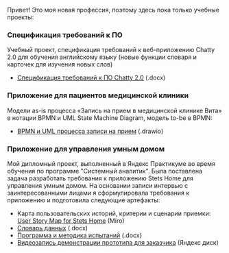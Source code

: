 Привет! Это моя новая профессия, поэтому здесь пока только учебные проекты:

### Спецификация требований к ПО
Учебный проект, спецификация требований к веб-приложению Chatty 2.0 для обучения английскому языку (новые функции словаря и карточек для изучения новых слов)
- <a href="https://github.com/Sergey12183/Sergey12183.github.io/blob/main/Спецификация%20требований%20к%20ПО%20Chatty%202.0.docx" target="_blank">Спецификация требований к ПО Chatty 2.0</a> (.docx)

### Приложение для пациентов медицинской клиники
Модели as-is процесса «Запись на прием в медицинской клинике Вита» в нотации BPMN и UML State Machine Diagram, модель to-be в BPMN:
- <a href="https://github.com/Sergey12183/Sergey12183.github.io/blob/main/BPMN%20и%20UML%20процесса%20записи%20на%20прием.drawio" target="_blank">BPMN и UML процесса записи на прием</a> (.drawio)
### Приложение для управления умным домом

Мой дипломный проект, выполненный в Яндекс Практикуме во время обучения по программе "Системный аналитик". Была поставлена задача разработать требования к приложению Stets Home для управления умным домом. На основании записи интервью с заинтересованными лицами я сформулировала требования к приложению и подготовила следующие артефакты:

- Карта пользовательских историй, критерии и сценарии приемки:
  <a href="https://miro.com/app/board/uXjVLoLZnk0=/" target="_blank">User Story Map for Stets Home</a> (Miro)
- <a href="https://github.com/Sergey12183/Sergey12183.github.io/blob/main/Словарь%20данных.docx" target="_blank">Словарь данных</a> (.docx)
- <a href="https://github.com/Sergey12183/Sergey12183.github.io/blob/" target="_blank">Программа и методика испытаний</a> (.docx)
- <a href="https://drive.google.com/file/d/1REH4nEIKhEhYUgYI4LfL94NFuNoXJV8f/view?usp=drive_link" target="_blank">Видеозапись демонстрации прототипа для заказчика</a> (Яндекс диск)

   
  
